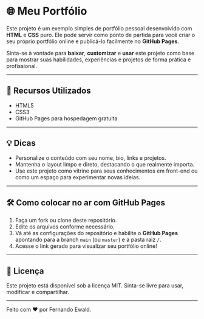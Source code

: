 # 🌐 Meu Portfólio

Este projeto é um exemplo simples de portfólio pessoal desenvolvido com **HTML** e **CSS** puro. Ele pode servir como ponto de partida para você criar o seu próprio portfólio online e publicá-lo facilmente no **GitHub Pages**.

Sinta-se à vontade para **baixar**, **customizar** e **usar** este projeto como base para mostrar suas habilidades, experiências e projetos de forma prática e profissional.

---

## 🚀 Recursos Utilizados

- HTML5
- CSS3
- GitHub Pages para hospedagem gratuita

---

## 💡 Dicas

- Personalize o conteúdo com seu nome, bio, links e projetos.
- Mantenha o layout limpo e direto, destacando o que realmente importa.
- Use este projeto como vitrine para seus conhecimentos em front-end ou como um espaço para experimentar novas ideias.

---

## 🛠️ Como colocar no ar com GitHub Pages

1. Faça um fork ou clone deste repositório.
2. Edite os arquivos conforme necessário.
3. Vá até as configurações do repositório e habilite o **GitHub Pages** apontando para a branch `main` (ou `master`) e a pasta raiz `/`.
4. Acesse o link gerado para visualizar seu portfólio online!

---

## 📄 Licença

Este projeto está disponível sob a licença MIT. Sinta-se livre para usar, modificar e compartilhar.

---

Feito com ❤️ por Fernando Ewald.
